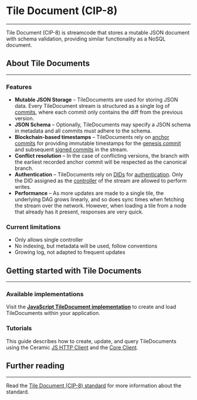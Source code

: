 # **Tile Document (CIP-8)**

---

Tile Document (CIP-8) is streamcode that stores a mutable JSON document with schema validation, providing similar functionality as a NoSQL document.

## **About Tile Documents**

---

### **Features**

- **Mutable JSON Storage** – TileDocuments are used for storing JSON data. Every TileDocument stream is structured as a single log of [commits](../../../../learn/glossary.md#commits), where each commit only contains the diff from the previous version. 
- **JSON Schema** – Optionally, TileDocuments may specify a JSON schema in metadata and all commits must adhere to the schema.
- **Blockchain-based timestamps** – TileDocuments rely on [anchor commits](../../../../learn/glossary.md#anchor-commit) for providing immutable timestamps for the [genesis commit](../../../../learn/glossary.md#genesis-commit) and subsequent [signed commits](../../../../learn/glossary.md#signed-commit) in the stream. 
- **Conflict resolution** – In the case of conflicting versions, the branch with the earliest recorded anchor commit will be respected as the canonical branch.
- **Authentication** – TileDocuments rely on [DIDs](../../../../learn/glossary.md#dids) for [authentication](../../../../learn/glossary.md#authentication). Only the DID assigned as the [controller](../../../../learn/glossary.md#controllers) of the stream are allowed to perform writes.
- **Performance** – As more updates are made to a single tile, the underlying DAG grows linearly, and so does sync times when fetching the stream over the network. However, when loading a tile from a node that already has it present, responses are very quick.

### **Current limitations**

- Only allows single controller
- No indexing, but metadata will be used, follow conventions
- Growing log, not adapted to frequent updates


## **Getting started with Tile Documents**

---

### **Available implementations**

Visit the [**JavaScript TileDocument implementation**](../../../../reference/stream-programs/tile-document.md) to create and load TileDocuments within your application.

### **Tutorials**

This guide describes how to create, update, and query TileDocuments using the Ceramic [JS HTTP Client](../../../../build/javascript/installation.md#js-http-client) and the [Core Client](../../../../build/javascript/installation.md#js-core-client). 


## **Further reading**

---

Read the [Tile Document (CIP-8) standard](https://github.com/ceramicnetwork/CIP/blob/main/CIPs/CIP-8/CIP-8.md) for more information about the standard.


